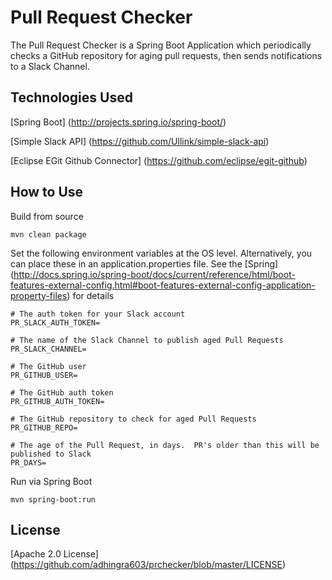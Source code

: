 # Pull Request Checker
The Pull Request Checker is a Spring Boot Application which periodically checks a GitHub repository for aging pull requests, then sends notifications to a Slack Channel.

## Technologies Used
[Spring Boot] (http://projects.spring.io/spring-boot/)

[Simple Slack API] (https://github.com/Ullink/simple-slack-api)

[Eclipse EGit Github Connector] (https://github.com/eclipse/egit-github)

## How to Use
Build from source
```
mvn clean package
```
Set the following environment variables at the OS level.  Alternatively, you can place these in an application.properties file.  See the [Spring] (http://docs.spring.io/spring-boot/docs/current/reference/html/boot-features-external-config.html#boot-features-external-config-application-property-files) for details
```
# The auth token for your Slack account
PR_SLACK_AUTH_TOKEN=

# The name of the Slack Channel to publish aged Pull Requests
PR_SLACK_CHANNEL=

# The GitHub user
PR_GITHUB_USER=

# The GitHub auth token
PR_GITHUB_AUTH_TOKEN=

# The GitHub repository to check for aged Pull Requests
PR_GITHUB_REPO=

# The age of the Pull Request, in days.  PR's older than this will be published to Slack
PR_DAYS=
```
Run via Spring Boot
```
mvn spring-boot:run
```
## License
[Apache 2.0 License] (https://github.com/adhingra603/prchecker/blob/master/LICENSE)
